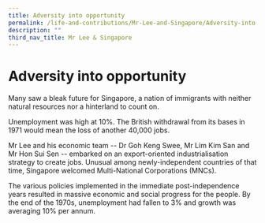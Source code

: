 ```yaml
---
title: Adversity into opportunity
permalink: /life-and-contributions/Mr-Lee-and-Singapore/Adversity-into-opportunity
description: ""
third_nav_title: Mr Lee & Singapore
---
```

# Adversity into opportunity #

Many saw a bleak future for Singapore, a nation of immigrants with neither natural resources nor a hinterland to count on.


Unemployment was high at 10%. The British withdrawal from its bases in 1971 would mean the loss of another 40,000 jobs.


Mr Lee and his economic team -- Dr Goh Keng Swee, Mr Lim Kim San and Mr Hon Sui Sen -- embarked on an export-oriented industrialisation strategy to create jobs. Unusual among newly-independent countries of that time, Singapore welcomed Multi-National Corporations (MNCs).


The various policies implemented in the immediate post-independence years resulted in massive economic and social progress for the people. By the end of the 1970s, unemployment had fallen to 3% and growth was averaging 10% per annum.